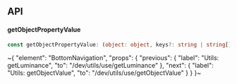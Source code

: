 

## API

#### getObjectPropertyValue

```ts
const getObjectPropertyValue: (object: object, keys?: string | string[]) => any;
```


~{
  "element": "BottomNavigation",
  "props": {
    "previous": {
      "label": "Utils: getLuminance",
      "to": "/dev/utils/use/getLuminance"
    },
    "next": {
      "label": "Utils: getObjectValue",
      "to": "/dev/utils/use/getObjectValue"
    }
  }
}~